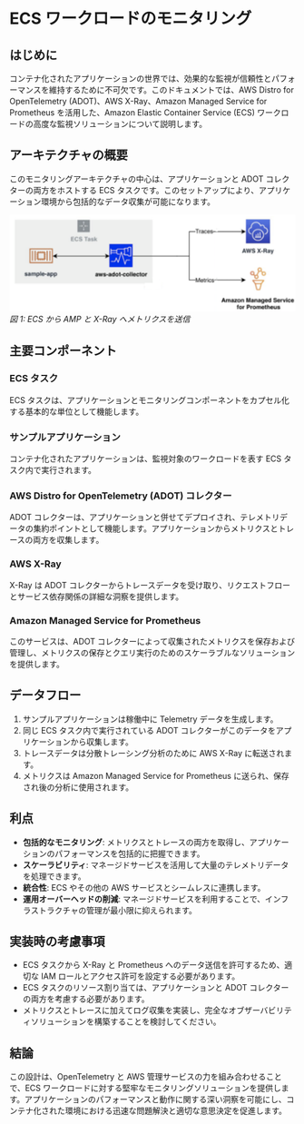 # ECS ワークロードのモニタリング
<!--ADOT、AWS X-Ray、Amazon Managed Service for Prometheus を使用-->

## はじめに

コンテナ化されたアプリケーションの世界では、効果的な監視が信頼性とパフォーマンスを維持するために不可欠です。このドキュメントでは、AWS Distro for OpenTelemetry (ADOT)、AWS X-Ray、Amazon Managed Service for Prometheus を活用した、Amazon Elastic Container Service (ECS) ワークロードの高度な監視ソリューションについて説明します。

## アーキテクチャの概要

このモニタリングアーキテクチャの中心は、アプリケーションと ADOT コレクターの両方をホストする ECS タスクです。このセットアップにより、アプリケーション環境から包括的なデータ収集が可能になります。

![ECS AMP](./images/ecs.png)
*図 1: ECS から AMP と X-Ray へメトリクスを送信*

## 主要コンポーネント

### ECS タスク
ECS タスクは、アプリケーションとモニタリングコンポーネントをカプセル化する基本的な単位として機能します。

### サンプルアプリケーション
コンテナ化されたアプリケーションは、監視対象のワークロードを表す ECS タスク内で実行されます。

### AWS Distro for OpenTelemetry (ADOT) コレクター
ADOT コレクターは、アプリケーションと併せてデプロイされ、テレメトリデータの集約ポイントとして機能します。アプリケーションからメトリクスとトレースの両方を収集します。

### AWS X-Ray
X-Ray は ADOT コレクターからトレースデータを受け取り、リクエストフローとサービス依存関係の詳細な洞察を提供します。

### Amazon Managed Service for Prometheus
このサービスは、ADOT コレクターによって収集されたメトリクスを保存および管理し、メトリクスの保存とクエリ実行のためのスケーラブルなソリューションを提供します。

## データフロー

1. サンプルアプリケーションは稼働中に Telemetry データを生成します。
2. 同じ ECS タスク内で実行されている ADOT コレクターがこのデータをアプリケーションから収集します。
3. トレースデータは分散トレーシング分析のために AWS X-Ray に転送されます。
4. メトリクスは Amazon Managed Service for Prometheus に送られ、保存され後の分析に使用されます。

## 利点

- **包括的なモニタリング**: メトリクスとトレースの両方を取得し、アプリケーションのパフォーマンスを包括的に把握できます。
- **スケーラビリティ**: マネージドサービスを活用して大量のテレメトリデータを処理できます。
- **統合性**: ECS やその他の AWS サービスとシームレスに連携します。
- **運用オーバーヘッドの削減**: マネージドサービスを利用することで、インフラストラクチャの管理が最小限に抑えられます。

## 実装時の考慮事項

- ECS タスクから X-Ray と Prometheus へのデータ送信を許可するため、適切な IAM ロールとアクセス許可を設定する必要があります。
- ECS タスクのリソース割り当ては、アプリケーションと ADOT コレクターの両方を考慮する必要があります。
- メトリクスとトレースに加えてログ収集を実装し、完全なオブザーバビリティソリューションを構築することを検討してください。

## 結論

この設計は、OpenTelemetry と AWS 管理サービスの力を組み合わせることで、ECS ワークロードに対する堅牢なモニタリングソリューションを提供します。アプリケーションのパフォーマンスと動作に関する深い洞察を可能にし、コンテナ化された環境における迅速な問題解決と適切な意思決定を促進します。
